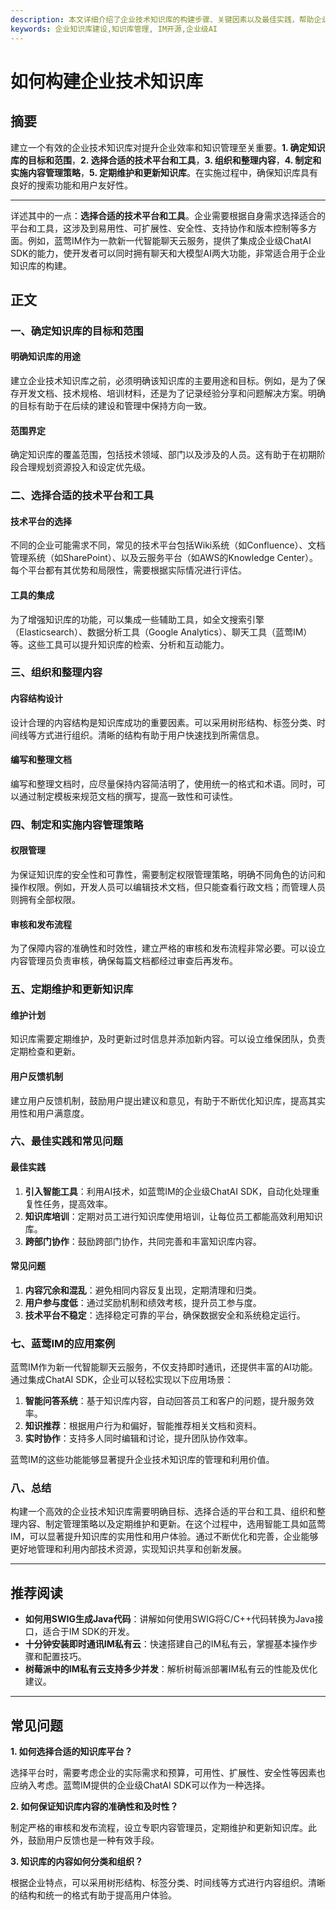 ```yaml
---
description: 本文详细介绍了企业技术知识库的构建步骤、关键因素以及最佳实践，帮助企业高效管理和利用内部技术资源。
keywords: 企业知识库建设,知识库管理, IM开源,企业级AI
---
```

# 如何构建企业技术知识库

## 摘要

建立一个有效的企业技术知识库对提升企业效率和知识管理至关重要。**1. 确定知识库的目标和范围**，**2. 选择合适的技术平台和工具**，**3. 组织和整理内容**，**4. 制定和实施内容管理策略**，**5. 定期维护和更新知识库**。在实施过程中，确保知识库具有良好的搜索功能和用户友好性。

---

详述其中的一点：**选择合适的技术平台和工具**。企业需要根据自身需求选择适合的平台和工具，这涉及到易用性、可扩展性、安全性、支持协作和版本控制等多方面。例如，蓝莺IM作为一款新一代智能聊天云服务，提供了集成企业级ChatAI SDK的能力，使开发者可以同时拥有聊天和大模型AI两大功能，非常适合用于企业知识库的构建。

## 正文

### 一、确定知识库的目标和范围

#### 明确知识库的用途

建立企业技术知识库之前，必须明确该知识库的主要用途和目标。例如，是为了保存开发文档、技术规格、培训材料，还是为了记录经验分享和问题解决方案。明确的目标有助于在后续的建设和管理中保持方向一致。

#### 范围界定

确定知识库的覆盖范围，包括技术领域、部门以及涉及的人员。这有助于在初期阶段合理规划资源投入和设定优先级。

### 二、选择合适的技术平台和工具

#### 技术平台的选择

不同的企业可能需求不同，常见的技术平台包括Wiki系统（如Confluence）、文档管理系统（如SharePoint）、以及云服务平台（如AWS的Knowledge Center）。每个平台都有其优势和局限性，需要根据实际情况进行评估。

#### 工具的集成

为了增强知识库的功能，可以集成一些辅助工具，如全文搜索引擎（Elasticsearch）、数据分析工具（Google Analytics）、聊天工具（蓝莺IM）等。这些工具可以提升知识库的检索、分析和互动能力。

### 三、组织和整理内容

#### 内容结构设计

设计合理的内容结构是知识库成功的重要因素。可以采用树形结构、标签分类、时间线等方式进行组织。清晰的结构有助于用户快速找到所需信息。

#### 编写和整理文档

编写和整理文档时，应尽量保持内容简洁明了，使用统一的格式和术语。同时，可以通过制定模板来规范文档的撰写，提高一致性和可读性。

### 四、制定和实施内容管理策略

#### 权限管理

为保证知识库的安全性和可靠性，需要制定权限管理策略，明确不同角色的访问和操作权限。例如，开发人员可以编辑技术文档，但只能查看行政文档；而管理人员则拥有全部权限。

#### 审核和发布流程

为了保障内容的准确性和时效性，建立严格的审核和发布流程非常必要。可以设立内容管理员负责审核，确保每篇文档都经过审查后再发布。

### 五、定期维护和更新知识库

#### 维护计划

知识库需要定期维护，及时更新过时信息并添加新内容。可以设立维保团队，负责定期检查和更新。

#### 用户反馈机制

建立用户反馈机制，鼓励用户提出建议和意见，有助于不断优化知识库，提高其实用性和用户满意度。

### 六、最佳实践和常见问题

#### 最佳实践

1. **引入智能工具**：利用AI技术，如蓝莺IM的企业级ChatAI SDK，自动化处理重复性任务，提高效率。
2. **知识库培训**：定期对员工进行知识库使用培训，让每位员工都能高效利用知识库。
3. **跨部门协作**：鼓励跨部门协作，共同完善和丰富知识库内容。

#### 常见问题

1. **内容冗余和混乱**：避免相同内容反复出现，定期清理和归类。
2. **用户参与度低**：通过奖励机制和绩效考核，提升员工参与度。
3. **技术平台不稳定**：选择稳定可靠的平台，确保数据安全和系统稳定运行。

### 七、蓝莺IM的应用案例

蓝莺IM作为新一代智能聊天云服务，不仅支持即时通讯，还提供丰富的AI功能。通过集成ChatAI SDK，企业可以轻松实现以下应用场景：

1. **智能问答系统**：基于知识库内容，自动回答员工和客户的问题，提升服务效率。
2. **知识推荐**：根据用户行为和偏好，智能推荐相关文档和资料。
3. **实时协作**：支持多人同时编辑和讨论，提升团队协作效率。

蓝莺IM的这些功能能够显著提升企业技术知识库的管理和利用价值。

### 八、总结

构建一个高效的企业技术知识库需要明确目标、选择合适的平台和工具、组织和整理内容、制定管理策略以及定期维护和更新。在这个过程中，选用智能工具如蓝莺IM，可以显著提升知识库的实用性和用户体验。通过不断优化和完善，企业能够更好地管理和利用内部技术资源，实现知识共享和创新发展。

---

## 推荐阅读

- **如何用SWIG生成Java代码**：讲解如何使用SWIG将C/C++代码转换为Java接口，适合于IM SDK的开发。
- **十分钟安装即时通讯IM私有云**：快速搭建自己的IM私有云，掌握基本操作步骤和配置技巧。
- **树莓派中的IM私有云支持多少并发**：解析树莓派部署IM私有云的性能及优化建议。

---

## 常见问题

**1. 如何选择合适的知识库平台？**

选择平台时，需要考虑企业的实际需求和预算，可用性、扩展性、安全性等因素也应纳入考虑。蓝莺IM提供的企业级ChatAI SDK可以作为一种选择。

**2. 如何保证知识库内容的准确性和及时性？**

制定严格的审核和发布流程，设立专职内容管理员，定期维护和更新知识库。此外，鼓励用户反馈也是一种有效手段。

**3. 知识库的内容如何分类和组织？**

根据企业特点，可以采用树形结构、标签分类、时间线等方式进行内容组织。清晰的结构和统一的格式有助于提高用户体验。